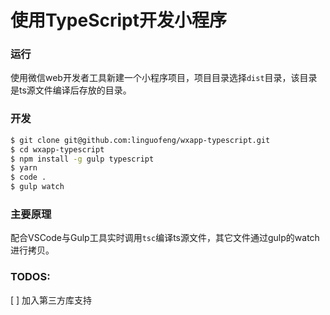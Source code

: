 # 使用TypeScript开发小程序

### 运行

使用微信web开发者工具新建一个小程序项目，项目目录选择`dist`目录，该目录是ts源文件编译后存放的目录。

### 开发

```bash
$ git clone git@github.com:linguofeng/wxapp-typescript.git
$ cd wxapp-typescript
$ npm install -g gulp typescript
$ yarn
$ code .
$ gulp watch
```

### 主要原理

配合VSCode与Gulp工具实时调用`tsc`编译ts源文件，其它文件通过gulp的watch进行拷贝。

### TODOS:

 [ ] 加入第三方库支持